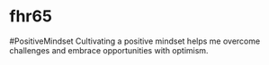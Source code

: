 # fhr65
#PositiveMindset Cultivating a positive mindset helps me overcome challenges and embrace opportunities with optimism.
